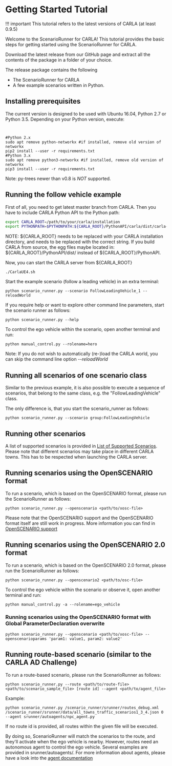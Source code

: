 # Getting Started Tutorial

!!! important
    This tutorial refers to the latest versions of CARLA (at least 0.9.5)

Welcome to the ScenarioRunner for CARLA! This tutorial provides the basic steps
for getting started using the ScenarioRunner for CARLA.

Download the latest release from our GitHub page and extract all the contents of
the package in a folder of your choice.

The release package contains the following

  * The ScenarioRunner for CARLA
  * A few example scenarios written in Python.

## Installing prerequisites
The current version is designed to be used with Ubuntu 16.04, Python 2.7 or
Python 3.5. Depending on your Python version, execute:
```


#Python 2.x
sudo apt remove python-networkx #if installed, remove old version of networkx
pip2 install --user -r requirements.txt
#Python 3.x
sudo apt remove python3-networkx #if installed, remove old version of networkx
pip3 install --user -r requirements.txt
```
Note: py-trees newer than v0.8 is *NOT* supported.



## Running the follow vehicle example
First of all, you need to get latest master branch from CARLA. Then you have to
include CARLA Python API to the Python path:
```Bash
export CARLA_ROOT=/path/to/your/carla/installation
export PYTHONPATH=$PYTHONPATH:${CARLA_ROOT}/PythonAPI/carla/dist/carla-<VERSION>.egg:${CARLA_ROOT}/PythonAPI/carla/agents:${CARLA_ROOT}/PythonAPI/carla
```
NOTE: ${CARLA_ROOT} needs to be replaced with your CARLA installation directory,
      and <VERSION> needs to be replaced with the correct string.
      If you build CARLA from source, the egg files maybe located in:
      ${CARLA_ROOT}/PythonAPI/dist/ instead of ${CARLA_ROOT}/PythonAPI.

Now, you can start the CARLA server from ${CARLA_ROOT}
```
./CarlaUE4.sh
```

Start the example scenario (follow a leading vehicle) in an extra terminal:
```
python scenario_runner.py --scenario FollowLeadingVehicle_1 --reloadWorld
```

If you require help or want to explore other command line parameters, start the scenario
runner as follows:
```
python scenario_runner.py --help
```

To control the ego vehicle within the scenario, open another terminal and run:
```
python manual_control.py --rolename=hero
```

Note: If you do not wish to automatically (re-)load the CARLA world, you can
skip the command line option _--reloadWorld_

## Running all scenarios of one scenario class
Similar to the previous example, it is also possible to execute a sequence of scenarios,
that belong to the same class, e.g. the "FollowLeadingVehicle" class.

The only difference is, that you start the scenario_runner as follows:
```
python scenario_runner.py --scenario group:FollowLeadingVehicle
```

## Running other scenarios
A list of supported scenarios is provided in
[List of Supported Scenarios](list_of_scenarios.md). Please note that
different scenarios may take place in different CARLA towns. This has to be
respected when launching the CARLA server.

## Running scenarios using the OpenSCENARIO format
To run a scenario, which is based on the OpenSCENARIO format, please run the ScenarioRunner as follows:
```
python scenario_runner.py --openscenario <path/to/xosc-file>
```
Please note that the OpenSCENARIO support and the OpenSCENARIO format itself are still work in progress.
More information you can find in [OpenSCENARIO support](openscenario_support.md)

## Running scenarios using the OpenSCENARIO 2.0 format
To run a scenario, which is based on the OpenSCENARIO 2.0 format, please run the ScenarioRunner as follows:
```
python scenario_runner.py --openscenario2 <path/to/osc-file>
```

To control the ego vehicle within the scenario or observe it, open another terminal and run:
```
python manual_control.py -a --rolename=ego_vehicle
```

### Running scenarios using the OpenSCENARIO format with Global ParameterDeclaration overwrite
```
python scenario_runner.py --openscenario <path/to/xosc-file> --openscenarioparams 'param1: value1, param2: value2'
```

## Running route-based scenario (similar to the CARLA AD Challenge)
To run a route-based scenario, please run the ScenarioRunner as follows:
```
python scenario_runner.py --route <path/to/route-file> <path/to/scenario_sample_file> [route id] --agent <path/to/agent_file>
```
Example:
```
python scenario_runner.py /scenario_runner/srunner/routes_debug.xml /scenario_runner/srunner/data/all_towns_traffic_scenarios1_3_4.json 0 --agent srunner/autoagents/npc_agent.py
```

If no route id is provided, all routes within the given file will be executed.


By doing so, ScenarioRunner will match the scenarios to the route, and they'll activate when the ego vehicle is nearby. However, routes need an autonomous agent to control the ego vehicle. Several examples are provided in srunner/autoagents/. For more information about agents, please have a look into the [agent documentation](agent_evaluation.md)


